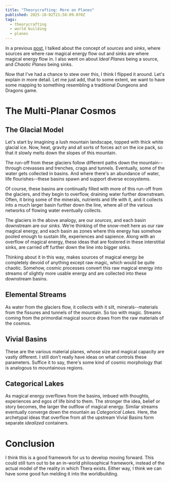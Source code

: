 ```yaml
---
title: "Theorycrafting: More on Planes"
published: 2025-10-02T21:58:09.070Z
tags:
  - theorycrafting
  - world building
  - planes
---
```


In a previous [post](/blog/theorycrafting-planes), I talked about the concept
of *sources* and *sinks*, where sources are where raw magical energy flow out
and sinks are where magical energy flow in. I also went on about *Ideal Planes* 
being a source, and *Chaotic Planes* being sinks.

Now that I've had a chance to stew over this, I think I flipped it around. Let's 
explain in more detail. Let me just add, that to some extent, we want to have 
some mapping to something resembling a traditional Dungeons and Dragons game.

# The Multi-Planar Cosmos

## The Glacial Model
Let's start by imagining a lush mountain landscape, topped with thick white
glacial ice. Now, heat, gravity and all sorts of forces act on the ice pack, so
that it slowly melts down the slopes of this mountain.

The run-off from these glaciers follow different paths down the mountain--
through crevasses and trenches, crags and tunnels. Eventually, some of the water
gets collected in basins. And where there's an abundance
of water, life flourishes--these basins spawn and support diverse ecosystems.

Of course, these basins are continually filled with more of this run-off from the
glaciers, and they begin to overflow, draining water further downstream. Often, 
it bring some of the minerals, nutrients and life with it, and it collects into
a much larger basin further down the line, where all of the various networks of
flowing water eventually collects.

The glaciers in the above analogy, are our *sources*, and each basin downstream
are our *sinks*. We're thinking of the snow-melt here as our raw magical energy,
and each basin as zones where this energy has somehow pooled enough to sustain
life, experiences and sapience. Along with an overflow of magical energy, these
ideas that are fostered in these interstitial sinks, are carried off further down
the line into bigger sinks.

Thinking about it in this way, makes sources of magical energy be completely 
devoid of anything except raw magic, which would be quite chaotic. Somehow, 
cosmic processes convert this raw magical energy into streams of slightly more
usable energy and are collected into these downstream basins.

## Elemental Streams

As water from the glaciers flow, it collects with it silt, minerals--materials
from the fissures and tunnels of the mountain. So too with magic. Streams coming
from the primordial magical source draws from the raw materials of the cosmos.

## Vivial Basins

These are the various material planes, whose size and magical capacity are
vastly different. I still don't really have ideas on what controls these 
parameters. Suffice it to say, there's some kind of cosmic morphology that is
analogous to mountainous regions.

## Categorical Lakes

As magical energy overflows from the basins, imbued with thoughts, experiences 
and egos of life bind to them. The stronger the idea, belief or story becomes, 
the larger the outflow of magical energy. Similar streams eventually converge 
down the mountain as *Categorical Lakes*. Here, the archetypal ideas that 
overflow from all the upstream Vivial Basins form separate *idealized* containers.

# Conclusion

I think this is a good framework for us to develop moving forward. This could
still turn out to be an in-world philosophical framework, instead of the actual
model of the reality in which Thera exists. Either way, I think we can have some
good fun melding it into the worldbuilding.